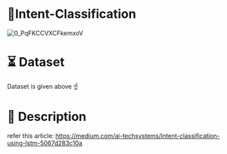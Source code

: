 # 🧐Intent-Classification

![0_PqFKCCVXCFkemxoV](https://user-images.githubusercontent.com/45726271/132161255-b933de33-b184-4117-afdd-a0c1c8e16733.gif)

# ⏳ Dataset
Dataset is given above ☝️

# 📝 Description
refer this article: https://medium.com/ai-techsystems/intent-classification-using-lstm-5067d283c10a
